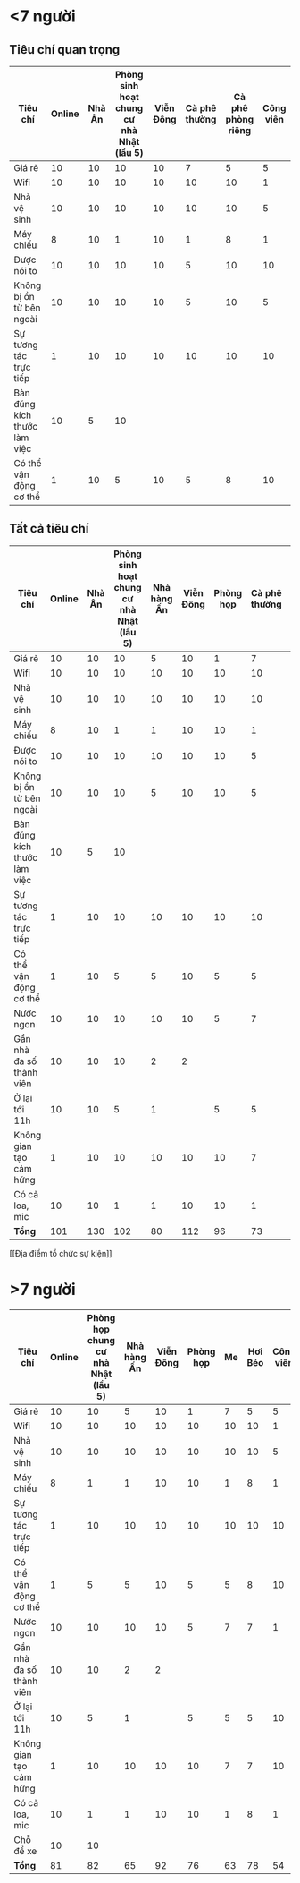 # <7 người
## Tiêu chí quan trọng
| Tiêu chí                     | Online | Nhà Ân | Phòng sinh hoạt chung cư nhà Nhật (lầu 5) | Viễn Đông | Cà phê thường | Cà phê phòng riêng | Công viên |
| ---------------------------- | ------ | ------ | ----------------------------------------- | --------- | ------------- | ------------------ | --------- |
| Giá rẻ                       | 10     | 10     | 10                                        | 10        | 7             | 5                  | 5         |
| Wifi                         | 10     | 10     | 10                                        | 10        | 10            | 10                 | 1         |
| Nhà vệ sinh                  | 10     | 10     | 10                                        | 10        | 10            | 10                 | 5         |
| Máy chiếu                    | 8      | 10     | 1                                         | 10        | 1             | 8                  | 1         |
| Được nói to                  | 10     | 10     | 10                                        | 10        | 5             | 10                 | 10        |
| Không bị ồn từ bên ngoài     | 10     | 10     | 10                                        | 10        | 5             | 10                 | 5         |
| Sự tương tác trực tiếp       | 1      | 10     | 10                                        | 10        | 10            | 10                 | 10        |
| Bàn đúng kích thước làm việc | 10     | 5      | 10                                        |         |               |                    |           |
| Có thể vận động cơ thể       | 1      | 10     | 5                                         | 10        | 5             | 8                  | 10        |
<!-- TBLFM: @>=sum(@I..@-1) -->

## Tất cả tiêu chí
| Tiêu chí                     | Online | Nhà Ân | Phòng sinh hoạt chung cư nhà Nhật (lầu 5) | Nhà hàng Ấn | Viễn Đông | Phòng họp | Cà phê thường | Cà phê phòng riêng | Công viên |
| ---------------------------- | ------ | ------ | ----------------------------------------- | ----------- | --------- | --------- | ------------- | ------------------ | --------- |
| Giá rẻ                       | 10     | 10     | 10                                        | 5           | 10        | 1         | 7             | 5                  | 5         |
| Wifi                         | 10     | 10     | 10                                        | 10          | 10        | 10        | 10            | 10                 | 1         |
| Nhà vệ sinh                  | 10     | 10     | 10                                        | 10          | 10        | 10        | 10            | 10                 | 5         |
| Máy chiếu                    | 8      | 10     | 1                                         | 1           | 10        | 10        | 1             | 8                  | 1         |
| Được nói to                  | 10     | 10     | 10                                        | 10          | 10        | 10        | 5             | 10                 | 10        |
| Không bị ồn từ bên ngoài     | 10     | 10     | 10                                        | 5           | 10        | 10        | 5             | 10                 | 5         |
| Bàn đúng kích thước làm việc | 10     | 5      | 10                                        |             |           |           |               |                    |           |
| Sự tương tác trực tiếp       | 1      | 10     | 10                                        | 10          | 10        | 10        | 10            | 10                 | 10        |
| Có thể vận động cơ thể       | 1      | 10     | 5                                         | 5           | 10        | 5         | 5             | 8                  | 10        |
| Nước ngon                    | 10     | 10     | 10                                        | 10          | 10        | 5         | 7             | 7                  | 1         |
| Gần nhà đa số thành viên     | 10     | 10     | 10                                        | 2           | 2         |           |               |                    |           |
| Ở lại tới 11h                | 10     | 10     | 5                                         | 1           |           | 5         | 5             | 5                  | 10        |
| Không gian tạo cảm hứng      | 1      | 10     | 10                                        | 10          | 10        | 10        | 7             | 7                  | 10        |
| Có cả loa, mic               | 10     | 10     | 1                                         | 1           | 10        | 10        | 1             | 8                  | 1         |
| **Tổng**                     | 101    | 130    | 102                                       | 80          | 112       | 96        | 73            | 98                 | 69        |
<!-- TBLFM: @>=sum(@I..@-1) -->

[[Địa điểm tổ chức sự kiện]]
# >7 người
| Tiêu chí                 | Online | Phòng họp chung cư nhà Nhật (lầu 5) | Nhà hàng Ấn | Viễn Đông | Phòng họp | Me  | Hơi Béo | Công viên |
| ------------------------ | ------ | ----------------------------------- | ----------- | --------- | --------- | --- | ------- | --------- |
| Giá rẻ                   | 10     | 10                                  | 5           | 10        | 1         | 7   | 5       | 5         |
| Wifi                     | 10     | 10                                  | 10          | 10        | 10        | 10  | 10      | 1         |
| Nhà vệ sinh              | 10     | 10                                  | 10          | 10        | 10        | 10  | 10      | 5         |
| Máy chiếu                | 8      | 1                                   | 1           | 10        | 10        | 1   | 8       | 1         |
| Sự tương tác trực tiếp   | 1      | 10                                  | 10          | 10        | 10        | 10  | 10      | 10        |
| Có thể vận động cơ thể   | 1      | 5                                   | 5           | 10        | 5         | 5   | 8       | 10        |
| Nước ngon                | 10     | 10                                  | 10          | 10        | 5         | 7   | 7       | 1         |
| Gần nhà đa số thành viên | 10     | 10                                  | 2           | 2         |           |     |         |           |
| Ở lại tới 11h            | 10     | 5                                   | 1           |           | 5         | 5   | 5       | 10        |
| Không gian tạo cảm hứng  | 1      | 10                                  | 10          | 10        | 10        | 7   | 7       | 10        |
| Có cả loa, mic           | 10     | 1                                   | 1           | 10        | 10        | 1   | 8       | 1         |
| Chỗ để xe                | 10     | 10                                  |             |           |           |     |         |           |
| **Tổng**                 | 81     | 82                                  | 65          | 92        | 76        | 63  | 78      | 54        |


<!-- TBLFM: @>=sum(@I..@-1) -->

